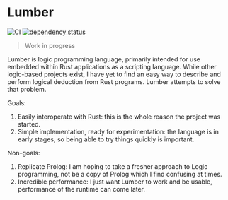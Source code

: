 # Lumber

![CI](https://github.com/foxfriends/lumber/workflows/Continuous%20Integration/badge.svg)
[![dependency status](https://deps.rs/repo/github/foxfriends/lumber/status.svg)](https://deps.rs/repo/github/foxfriends/lumber)

> Work in progress

Lumber is logic programming language, primarily intended for use embedded within Rust
applications as a scripting language. While other logic-based projects exist, I have
yet to find an easy way to describe and perform logical deduction from Rust programs.
Lumber attempts to solve that problem.

Goals:
1.  Easily interoperate with Rust: this is the whole reason the project was started.
2.  Simple implementation, ready for experimentation: the language is in early stages,
    so being able to try things quickly is important.

Non-goals:
1.  Replicate Prolog: I am hoping to take a fresher approach to Logic programming,
    not be a copy of Prolog which I find confusing at times.
2.  Incredible performance: I just want Lumber to work and be usable, performance
    of the runtime can come later.
